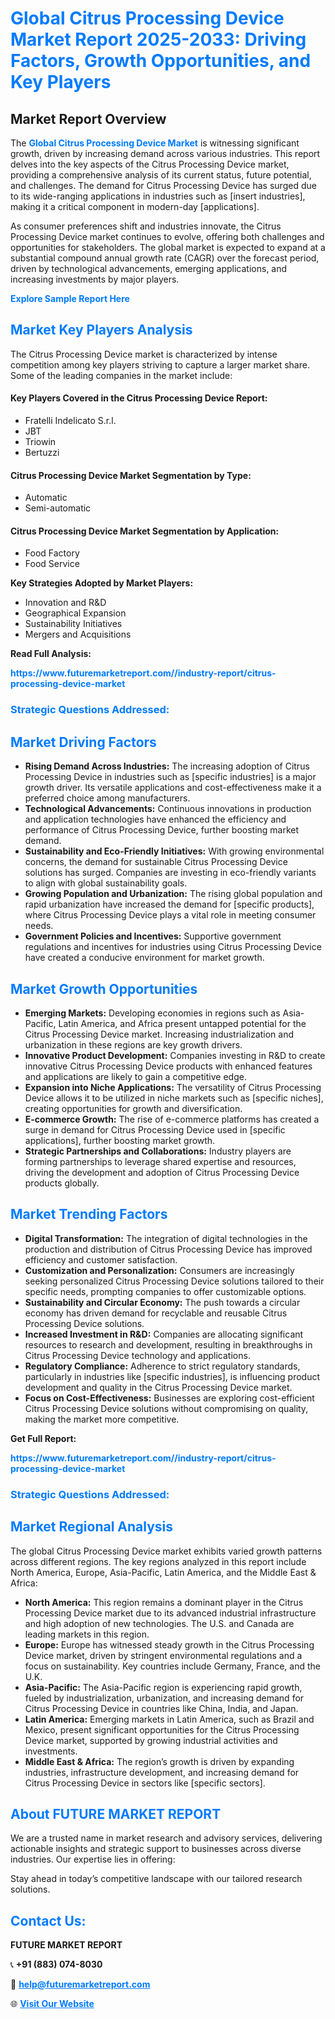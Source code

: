<h1 style="color: #007BFF;">Global Citrus Processing Device Market Report 2025-2033: Driving Factors, Growth Opportunities, and Key Players</h1>

<section id="overview">
<h2>Market Report Overview</h2>
<p>The <a href="https://www.futuremarketreport.com//industry-report/citrus-processing-device-market" style="color: #007BFF; text-decoration: none;"><strong>Global Citrus Processing Device Market</strong></a> is witnessing significant growth, driven by increasing demand across various industries. This report delves into the key aspects of the Citrus Processing Device market, providing a comprehensive analysis of its current status, future potential, and challenges. The demand for Citrus Processing Device has surged due to its wide-ranging applications in industries such as [insert industries], making it a critical component in modern-day [applications].</p>
<p>As consumer preferences shift and industries innovate, the Citrus Processing Device market continues to evolve, offering both challenges and opportunities for stakeholders. The global market is expected to expand at a substantial compound annual growth rate (CAGR) over the forecast period, driven by technological advancements, emerging applications, and increasing investments by major players.</p>
</section>

<section id="overview">
<p><a href="https://www.futuremarketreport.com//request-sample/reportId=77968" style="color: #007BFF; text-decoration: none;"><strong>Explore Sample Report Here</strong></a></p>
</section>

<section id="key-players">
<h2 style="color: #007BFF;">Market Key Players Analysis</h2>
<p>The Citrus Processing Device market is characterized by intense competition among key players striving to capture a larger market share. Some of the leading companies in the market include:</p>
<h4>Key Players Covered in the Citrus Processing Device Report:</h4>
<ul><li>Fratelli Indelicato S.r.l.</li><li>JBT</li><li>Triowin</li><li>Bertuzzi</li></ul>
<h4>Citrus Processing Device Market Segmentation by Type:</h4>
<ul><li>Automatic</li><li>Semi-automatic</li></ul>

<h4>Citrus Processing Device Market Segmentation by Application:</h4>
<ul><li>Food Factory</li><li>Food Service</li></ul>
<p><strong>Key Strategies Adopted by Market Players:</strong></p>
<ul>
<li>Innovation and R&D</li>
<li>Geographical Expansion</li>
<li>Sustainability Initiatives</li>
<li>Mergers and Acquisitions</li>
</ul>
</section>

<section>
<p><strong>Read Full Analysis: </strong></p><a href="https://www.futuremarketreport.com//industry-report/citrus-processing-device-market" style="color: #007BFF; text-decoration: none;"><strong>https://www.futuremarketreport.com//industry-report/citrus-processing-device-market</strong></a>
<h3 style="color: #007BFF;">Strategic Questions Addressed:</h3>
</section>

<section id="driving-factors">
<h2 style="color: #007BFF;">Market Driving Factors</h2>
<ul>
<li><strong>Rising Demand Across Industries:</strong> The increasing adoption of Citrus Processing Device in industries such as [specific industries] is a major growth driver. Its versatile applications and cost-effectiveness make it a preferred choice among manufacturers.</li>
<li><strong>Technological Advancements:</strong> Continuous innovations in production and application technologies have enhanced the efficiency and performance of Citrus Processing Device, further boosting market demand.</li>
<li><strong>Sustainability and Eco-Friendly Initiatives:</strong> With growing environmental concerns, the demand for sustainable Citrus Processing Device solutions has surged. Companies are investing in eco-friendly variants to align with global sustainability goals.</li>
<li><strong>Growing Population and Urbanization:</strong> The rising global population and rapid urbanization have increased the demand for [specific products], where Citrus Processing Device plays a vital role in meeting consumer needs.</li>
<li><strong>Government Policies and Incentives:</strong> Supportive government regulations and incentives for industries using Citrus Processing Device have created a conducive environment for market growth.</li>
</ul>
</section>

<section id="growth-opportunities">
<h2 style="color: #007BFF;">Market Growth Opportunities</h2>
<ul>
<li><strong>Emerging Markets:</strong> Developing economies in regions such as Asia-Pacific, Latin America, and Africa present untapped potential for the Citrus Processing Device market. Increasing industrialization and urbanization in these regions are key growth drivers.</li>
<li><strong>Innovative Product Development:</strong> Companies investing in R&D to create innovative Citrus Processing Device products with enhanced features and applications are likely to gain a competitive edge.</li>
<li><strong>Expansion into Niche Applications:</strong> The versatility of Citrus Processing Device allows it to be utilized in niche markets such as [specific niches], creating opportunities for growth and diversification.</li>
<li><strong>E-commerce Growth:</strong> The rise of e-commerce platforms has created a surge in demand for Citrus Processing Device used in [specific applications], further boosting market growth.</li>
<li><strong>Strategic Partnerships and Collaborations:</strong> Industry players are forming partnerships to leverage shared expertise and resources, driving the development and adoption of Citrus Processing Device products globally.</li>
</ul>
</section>

<section id="trending-factors">
<h2 style="color: #007BFF;">Market Trending Factors</h2>
<ul>
<li><strong>Digital Transformation:</strong> The integration of digital technologies in the production and distribution of Citrus Processing Device has improved efficiency and customer satisfaction.</li>
<li><strong>Customization and Personalization:</strong> Consumers are increasingly seeking personalized Citrus Processing Device solutions tailored to their specific needs, prompting companies to offer customizable options.</li>
<li><strong>Sustainability and Circular Economy:</strong> The push towards a circular economy has driven demand for recyclable and reusable Citrus Processing Device solutions.</li>
<li><strong>Increased Investment in R&D:</strong> Companies are allocating significant resources to research and development, resulting in breakthroughs in Citrus Processing Device technology and applications.</li>
<li><strong>Regulatory Compliance:</strong> Adherence to strict regulatory standards, particularly in industries like [specific industries], is influencing product development and quality in the Citrus Processing Device market.</li>
<li><strong>Focus on Cost-Effectiveness:</strong> Businesses are exploring cost-efficient Citrus Processing Device solutions without compromising on quality, making the market more competitive.</li>
</ul>
</section>

<section>
<p><strong>Get Full Report: </strong></p><a href="https://www.futuremarketreport.com//industry-report/citrus-processing-device-market" style="color: #007BFF; text-decoration: none;"><strong>https://www.futuremarketreport.com//industry-report/citrus-processing-device-market</strong></a>
<h3 style="color: #007BFF;">Strategic Questions Addressed:</h3>
</section>


<section id="regional-analysis">
<h2 style="color: #007BFF;">Market Regional Analysis</h2>
<p>The global Citrus Processing Device market exhibits varied growth patterns across different regions. The key regions analyzed in this report include North America, Europe, Asia-Pacific, Latin America, and the Middle East & Africa:</p>
<ul>
<li><strong>North America:</strong> This region remains a dominant player in the Citrus Processing Device market due to its advanced industrial infrastructure and high adoption of new technologies. The U.S. and Canada are leading markets in this region.</li>
<li><strong>Europe:</strong> Europe has witnessed steady growth in the Citrus Processing Device market, driven by stringent environmental regulations and a focus on sustainability. Key countries include Germany, France, and the U.K.</li>
<li><strong>Asia-Pacific:</strong> The Asia-Pacific region is experiencing rapid growth, fueled by industrialization, urbanization, and increasing demand for Citrus Processing Device in countries like China, India, and Japan.</li>
<li><strong>Latin America:</strong> Emerging markets in Latin America, such as Brazil and Mexico, present significant opportunities for the Citrus Processing Device market, supported by growing industrial activities and investments.</li>
<li><strong>Middle East & Africa:</strong> The region’s growth is driven by expanding industries, infrastructure development, and increasing demand for Citrus Processing Device in sectors like [specific sectors].</li>
</ul>
</section>

<footer>
<h2 style="color: #007BFF;">About FUTURE MARKET REPORT</h2>
<p>We are a trusted name in market research and advisory services, delivering actionable insights and strategic support to businesses across diverse industries. Our expertise lies in offering:</p>

<p>Stay ahead in today’s competitive landscape with our tailored research solutions.</p>

<h2 style="color: #007BFF;">Contact Us:</h2>
<p><strong>FUTURE MARKET REPORT</strong></p>
<p>📞 <strong>+91 (883) 074-8030</strong></p>
<p>📧 <strong><a href="mailto:help@futuremarketreport.com" style="color: #007BFF;">help@futuremarketreport.com</a></strong></p>
<p>🌐 <strong><a href="https://www.futuremarketreport.com/" style="color: #007BFF;">Visit Our Website</a></strong></p>
</footer>